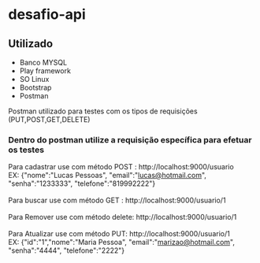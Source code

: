# desafio-api


<h2>Utilizado</h2>

* Banco MYSQL
* Play framework
* SO Linux
* Bootstrap
* Postman

Postman utilizado para testes com os tipos de requisições (PUT,POST,GET,DELETE)


<h3> Dentro do postman utilize a requisição específica para efetuar os testes </h3>

Para cadastrar use com método POST : http://localhost:9000/usuario  <br>EX: {"nome":"Lucas Pessoas", "email":"lucas@hotmail.com", "senha":"1233333", "telefone":"819992222"}<br><br>
Para buscar use com método GET : http://localhost:9000/usuario/1<br><br>
Para Remover use com método delete: http://localhost:9000/usuario/1<br><br>
Para Atualizar use com método PUT: http://localhost:9000/usuario/1 <br>   EX: {"id":"1","nome":"Maria Pessoa", "email":"marizao@hotmail.com", "senha":"4444", "telefone":"2222"}






